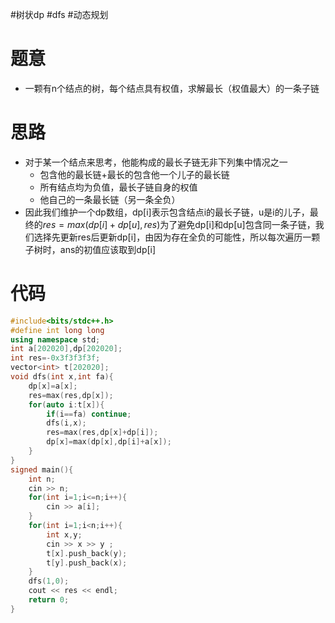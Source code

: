 #树状dp #dfs #动态规划 
# 题意
- 一颗有n个结点的树，每个结点具有权值，求解最长（权值最大）的一条子链
# 思路
- 对于某一个结点来思考，他能构成的最长子链无非下列集中情况之一
	- 包含他的最长链+最长的包含他一个儿子的最长链
	- 所有结点均为负值，最长子链自身的权值
	- 他自己的一条最长链（另一条全负）
- 因此我们维护一个dp数组，dp\[i]表示包含结点i的最长子链，u是i的儿子，最终的$res=max(dp[i]+dp[u],res)$为了避免dp\[i]和dp\[u]包含同一条子链，我们选择先更新res后更新dp\[i]，由因为存在全负的可能性，所以每次遍历一颗子树时，ans的初值应该取到dp\[i]
# 代码
```cpp
#include<bits/stdc++.h>
#define int long long
using namespace std;
int a[202020],dp[202020];
int res=-0x3f3f3f3f;
vector<int> t[202020];
void dfs(int x,int fa){
    dp[x]=a[x];
    res=max(res,dp[x]);
    for(auto i:t[x]){
        if(i==fa) continue;
        dfs(i,x);
        res=max(res,dp[x]+dp[i]);
        dp[x]=max(dp[x],dp[i]+a[x]);
    }
}
signed main(){
    int n;
    cin >> n;
    for(int i=1;i<=n;i++){
        cin >> a[i];
    }
    for(int i=1;i<n;i++){
        int x,y;
        cin >> x >> y ;
        t[x].push_back(y);
        t[y].push_back(x);
    }
    dfs(1,0);
    cout << res << endl;
    return 0;
}
```
